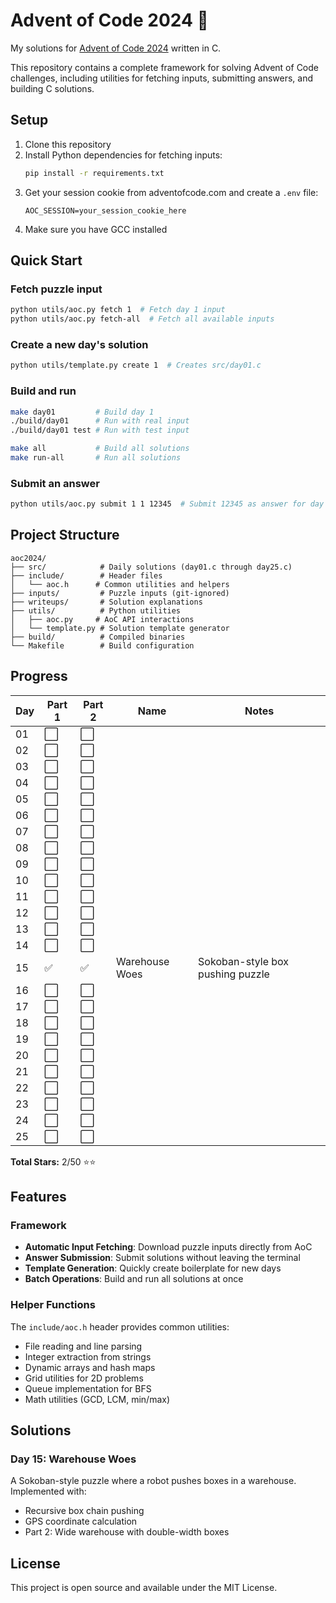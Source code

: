 # Advent of Code 2024 🎄

My solutions for [Advent of Code 2024](https://adventofcode.com/2024) written in C.

This repository contains a complete framework for solving Advent of Code challenges, including utilities for fetching inputs, submitting answers, and building C solutions.

## Setup

1. Clone this repository
2. Install Python dependencies for fetching inputs:
   ```bash
   pip install -r requirements.txt
   ```
3. Get your session cookie from adventofcode.com and create a `.env` file:
   ```
   AOC_SESSION=your_session_cookie_here
   ```
4. Make sure you have GCC installed

## Quick Start

### Fetch puzzle input
```bash
python utils/aoc.py fetch 1  # Fetch day 1 input
python utils/aoc.py fetch-all  # Fetch all available inputs
```

### Create a new day's solution
```bash
python utils/template.py create 1  # Creates src/day01.c
```

### Build and run
```bash
make day01         # Build day 1
./build/day01      # Run with real input
./build/day01 test # Run with test input

make all           # Build all solutions
make run-all       # Run all solutions
```

### Submit an answer
```bash
python utils/aoc.py submit 1 1 12345  # Submit 12345 as answer for day 1 part 1
```

## Project Structure

```
aoc2024/
├── src/            # Daily solutions (day01.c through day25.c)
├── include/        # Header files
│   └── aoc.h      # Common utilities and helpers
├── inputs/         # Puzzle inputs (git-ignored)
├── writeups/       # Solution explanations
├── utils/          # Python utilities
│   ├── aoc.py     # AoC API interactions
│   └── template.py # Solution template generator
├── build/          # Compiled binaries
└── Makefile        # Build configuration
```

## Progress

| Day | Part 1 | Part 2 | Name | Notes |
|-----|--------|--------|------|-------|
| 01  | ⬜     | ⬜     | | |
| 02  | ⬜     | ⬜     | | |
| 03  | ⬜     | ⬜     | | |
| 04  | ⬜     | ⬜     | | |
| 05  | ⬜     | ⬜     | | |
| 06  | ⬜     | ⬜     | | |
| 07  | ⬜     | ⬜     | | |
| 08  | ⬜     | ⬜     | | |
| 09  | ⬜     | ⬜     | | |
| 10  | ⬜     | ⬜     | | |
| 11  | ⬜     | ⬜     | | |
| 12  | ⬜     | ⬜     | | |
| 13  | ⬜     | ⬜     | | |
| 14  | ⬜     | ⬜     | | |
| 15  | ✅     | ✅     | Warehouse Woes | Sokoban-style box pushing puzzle |
| 16  | ⬜     | ⬜     | | |
| 17  | ⬜     | ⬜     | | |
| 18  | ⬜     | ⬜     | | |
| 19  | ⬜     | ⬜     | | |
| 20  | ⬜     | ⬜     | | |
| 21  | ⬜     | ⬜     | | |
| 22  | ⬜     | ⬜     | | |
| 23  | ⬜     | ⬜     | | |
| 24  | ⬜     | ⬜     | | |
| 25  | ⬜     | ⬜     | | |

**Total Stars:** 2/50 ⭐⭐

## Features

### Framework
- **Automatic Input Fetching**: Download puzzle inputs directly from AoC
- **Answer Submission**: Submit solutions without leaving the terminal
- **Template Generation**: Quickly create boilerplate for new days
- **Batch Operations**: Build and run all solutions at once

### Helper Functions

The `include/aoc.h` header provides common utilities:
- File reading and line parsing
- Integer extraction from strings
- Dynamic arrays and hash maps
- Grid utilities for 2D problems
- Queue implementation for BFS
- Math utilities (GCD, LCM, min/max)

## Solutions

### Day 15: Warehouse Woes
A Sokoban-style puzzle where a robot pushes boxes in a warehouse. Implemented with:
- Recursive box chain pushing
- GPS coordinate calculation
- Part 2: Wide warehouse with double-width boxes

## License

This project is open source and available under the MIT License.